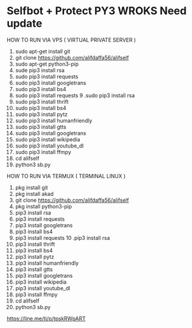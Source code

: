 # Selfbot + Protect PY3 WROKS Need update
 
HOW TO RUN VIA VPS ( VIRTUAL PRIVATE SERVER )
1. sudo apt-get install git
2. git clone https://github.com/alifdaffa56/alifself
3. sudo apt-get python3-pip
4. sude pip3 install rsa
5. sudo pip3 install requests
6. sudo pip3 install googletrans
7. sudo pip3 install bs4
8. sudo pip3 install requests
9 .sudo pip3 install rsa
10. sudo pip3 install thrift
11. sudo pip3 install bs4
12. sudo pip3 install pytz
13. sudo pip3 install humanfriendly
14. sudo pip3 install gtts
15. sudo pip3 install googletrans
16. sudo pip3 install wikipedia
17. sudo pip3 install youtube_dl
18. sudo pip3 install ffmpy
19. cd alifself
20. python3 sb.py


HOW TO RUN VIA TERMUX ( TERMINAL LINUX )
1. pkg install git
2. pkg install akad
3. git clone https://github.com/alifdaffa56/alifself
4. pkg install python3-pip
5. pip3 install rsa
6. pip3 install requests
7. pip3 install googletrans
8. pip3 install bs4
9. pip3 install requests
10 .pip3 install rsa
11. pip3 install thrift
12. pip3 install bs4
13. pip3 install pytz
14. pip3 install humanfriendly
15. pip3 install gtts
16. pip3 install googletrans
17. pip3 install wikipedia
18. pip3 install youtube_dl
19. pip3 install ffmpy
20. cd alifself
21. python3 sb.py

https://line.me/ti/p/tpskRWpART
